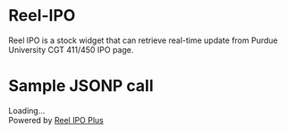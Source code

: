 Reel-IPO
========

Reel IPO is a stock widget that can retrieve real-time update from Purdue University CGT 411/450 IPO page.

Sample JSONP call
=================
<div id="stock-widget"><div class="ajax-loader-white">Loading...</div></div>
<div class="stock-ad">Powered by <a href="http://reelinteraction.com/reel-ipo/" target="_blank">Reel IPO Plus</a></div>
<script type="text/javascript" src="http://www.omnipotent.net/jquery.sparkline/2.1/jquery.sparkline.js"></script>
<script type="text/javascript">
  jQuery.ajax({                                                                                                                                                                                                        
    type: 'GET',                                                                                                                                                                                                 
    url: 'http://reelinteraction.com/stock/',
	data: {group_id: "X3", semester:"f12", key:"28b6db7f6c62a9edeca47384a3e891a7"},                                                                                                                                              
    dataType: 'jsonp',                                                                                                                                                                                                
    success: function(json) { jQuery("#stock-widget").html("<div class=\"stock-ticker\">"+json.name+"</div><div class=\"stock-chart\"></div><div class=\"stock-price\">"+json.value+"</div><div class=\"stock-change\">+"+json.change+"</div><div class=\"stock-buy\"><a href='mailto:nate@reelinteraction.com'>Buy Stock</a></div><div class=\"stock-shares\">Shares Available: "+json.available+"</div><div class=\"stock-date\">Last Updated: "+json.date+"</div>");
				if (json.history) {
					var x = [];
					var y = [];
					for (value in json.history) {
						x.push(value);
						y.push(json.history[value]);
					}
					jQuery(".stock-chart").sparkline(y, {xvalues: x, type: 'line', lineColor: "#eee", fillColor:"#555", defaultPixelsPerValue: 5, tooltipPrefix: "$"});
				} },
	error: function() { jQuery("#stock-widget").html("Cannot retrieve stock updates."); },
    jsonp: 'jsonp'                                                                                                                                                
});
</script>
